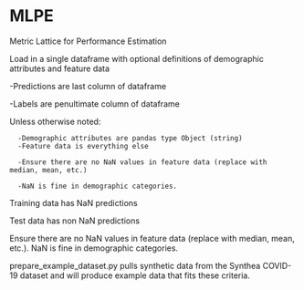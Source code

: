 # MLPE
Metric Lattice for Performance Estimation

Load in a single dataframe with optional definitions of demographic attributes and feature data

  -Predictions are last column of dataframe
  
  -Labels are penultimate column of dataframe
  
  Unless otherwise noted:
  
      -Demographic attributes are pandas type Object (string)
      -Feature data is everything else
      
      -Ensure there are no NaN values in feature data (replace with median, mean, etc.)
      
      -NaN is fine in demographic categories.
      
  Training data has NaN predictions
  
  Test data has non NaN predictions

Ensure there are no NaN values in feature data (replace with median, mean, etc.). NaN is fine in demographic categories.

prepare_example_dataset.py pulls synthetic data from the Synthea COVID-19 dataset and will produce example data that fits these criteria.
